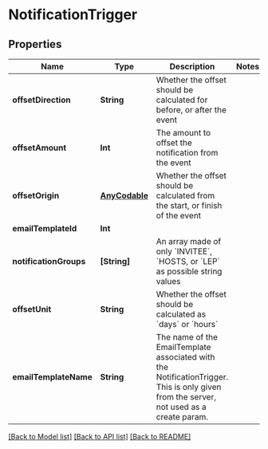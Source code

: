 # NotificationTrigger

## Properties
Name | Type | Description | Notes
------------ | ------------- | ------------- | -------------
**offsetDirection** | **String** | Whether the offset should be calculated for before, or after the event | 
**offsetAmount** | **Int** | The amount to offset the notification from the event | 
**offsetOrigin** | [**AnyCodable**](.md) | Whether the offset should be calculated from the start, or finish of the event | 
**emailTemplateId** | **Int** |  | 
**notificationGroups** | **[String]** | An array made of only &#x60;INVITEE&#x60;, &#x60;HOSTS, or &#x60;LEP&#x60; as possible string values | 
**offsetUnit** | **String** | Whether the offset should be calculated as &#x60;days&#x60; or &#x60;hours&#x60; | 
**emailTemplateName** | **String** | The name of the EmailTemplate associated with the NotificationTrigger. This is only given from the server, not used as a create param. | 

[[Back to Model list]](../README.md#documentation-for-models) [[Back to API list]](../README.md#documentation-for-api-endpoints) [[Back to README]](../README.md)


